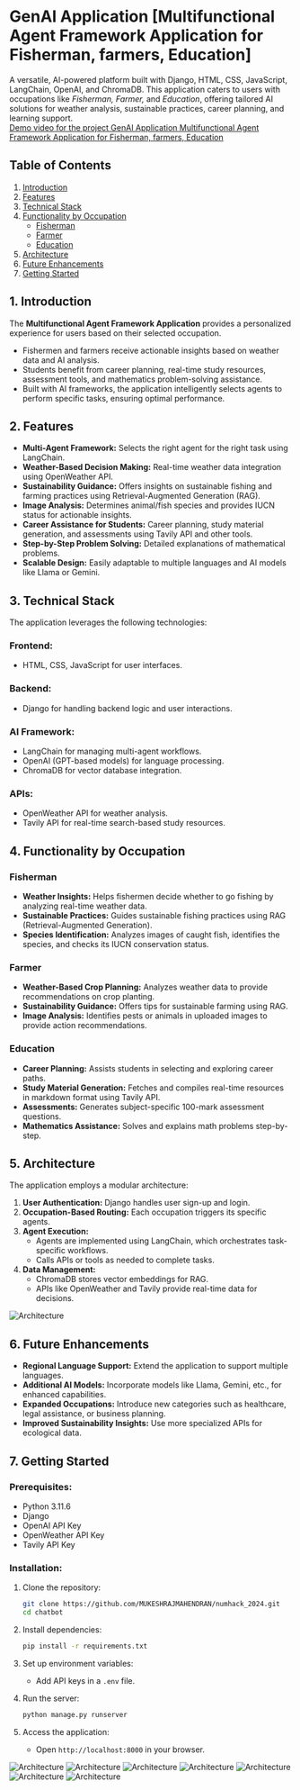 # **GenAI Application [Multifunctional Agent Framework Application for Fisherman, farmers, Education]**  
A versatile, AI-powered platform built with Django, HTML, CSS, JavaScript, LangChain, OpenAI, and ChromaDB. This application caters to users with occupations like *Fisherman, Farmer,* and *Education*, offering tailored AI solutions for weather analysis, sustainable practices, career planning, and learning support.  
[Demo video for the project GenAI Application Multifunctional Agent Framework Application for Fisherman, farmers, Education](https://drive.google.com/file/d/1GrKOP8vAsQ5sV9990ZUVyS16Xti6_k9E/view?usp=drive_link)

## **Table of Contents**  
1. [Introduction](#introduction)  
2. [Features](#features)  
3. [Technical Stack](#technical-stack)  
4. [Functionality by Occupation](#functionality-by-occupation)  
   - [Fisherman](#fisherman)  
   - [Farmer](#farmer)  
   - [Education](#education)  
5. [Architecture](#architecture)  
6. [Future Enhancements](#future-enhancements)  
7. [Getting Started](#getting-started)  


## **1. Introduction**  
The **Multifunctional Agent Framework Application** provides a personalized experience for users based on their selected occupation.  
- Fishermen and farmers receive actionable insights based on weather data and AI analysis.  
- Students benefit from career planning, real-time study resources, assessment tools, and mathematics problem-solving assistance.  
- Built with AI frameworks, the application intelligently selects agents to perform specific tasks, ensuring optimal performance.  


## **2. Features**  
- **Multi-Agent Framework:** Selects the right agent for the right task using LangChain.  
- **Weather-Based Decision Making:** Real-time weather data integration using OpenWeather API.  
- **Sustainability Guidance:** Offers insights on sustainable fishing and farming practices using Retrieval-Augmented Generation (RAG).  
- **Image Analysis:** Determines animal/fish species and provides IUCN status for actionable insights.  
- **Career Assistance for Students:** Career planning, study material generation, and assessments using Tavily API and other tools.  
- **Step-by-Step Problem Solving:** Detailed explanations of mathematical problems.  
- **Scalable Design:** Easily adaptable to multiple languages and AI models like Llama or Gemini.  


## **3. Technical Stack**  
The application leverages the following technologies:  
### **Frontend:**  
- HTML, CSS, JavaScript for user interfaces.  

### **Backend:**  
- Django for handling backend logic and user interactions.  

### **AI Framework:**  
- LangChain for managing multi-agent workflows.  
- OpenAI (GPT-based models) for language processing.  
- ChromaDB for vector database integration.  

### **APIs:**  
- OpenWeather API for weather analysis.  
- Tavily API for real-time search-based study resources. 


## **4. Functionality by Occupation**  

### **Fisherman**  
- **Weather Insights:** Helps fishermen decide whether to go fishing by analyzing real-time weather data.  
- **Sustainable Practices:** Guides sustainable fishing practices using RAG (Retrieval-Augmented Generation).  
- **Species Identification:** Analyzes images of caught fish, identifies the species, and checks its IUCN conservation status.  

### **Farmer**  
- **Weather-Based Crop Planning:** Analyzes weather data to provide recommendations on crop planting.  
- **Sustainability Guidance:** Offers tips for sustainable farming using RAG.  
- **Image Analysis:** Identifies pests or animals in uploaded images to provide action recommendations.  

### **Education**  
- **Career Planning:** Assists students in selecting and exploring career paths.  
- **Study Material Generation:** Fetches and compiles real-time resources in markdown format using Tavily API.  
- **Assessments:** Generates subject-specific 100-mark assessment questions.  
- **Mathematics Assistance:** Solves and explains math problems step-by-step.  


## **5. Architecture**  
The application employs a modular architecture: 

1. **User Authentication:** Django handles user sign-up and login.  
2. **Occupation-Based Routing:** Each occupation triggers its specific agents.  
3. **Agent Execution:**  
   - Agents are implemented using LangChain, which orchestrates task-specific workflows.  
   - Calls APIs or tools as needed to complete tasks.  
4. **Data Management:**  
   - ChromaDB stores vector embeddings for RAG.  
   - APIs like OpenWeather and Tavily provide real-time data for decisions.  

![Architecture](https://github.com/MUKESHRAJMAHENDRAN/numhack_2024/blob/main/images/Architecture.png)
## **6. Future Enhancements**  
- **Regional Language Support:** Extend the application to support multiple languages.  
- **Additional AI Models:** Incorporate models like Llama, Gemini, etc., for enhanced capabilities.  
- **Expanded Occupations:** Introduce new categories such as healthcare, legal assistance, or business planning.  
- **Improved Sustainability Insights:** Use more specialized APIs for ecological data.  


## **7. Getting Started**  
### **Prerequisites:**  
- Python 3.11.6  
- Django  
- OpenAI API Key  
- OpenWeather API Key  
- Tavily API Key  

### **Installation:**  
1. Clone the repository:  
   ```bash  
   git clone https://github.com/MUKESHRAJMAHENDRAN/numhack_2024.git  
   cd chatbot  
   ```  

2. Install dependencies:  
   ```bash  
   pip install -r requirements.txt  
   ```  

3. Set up environment variables:  
   - Add API keys in a `.env` file.  

4. Run the server:  
   ```bash  
   python manage.py runserver  
   ```  

5. Access the application:  
   - Open `http://localhost:8000` in your browser.

![Architecture](https://github.com/MUKESHRAJMAHENDRAN/numhack_2024/blob/main/images/6.png)
![Architecture](https://github.com/MUKESHRAJMAHENDRAN/numhack_2024/blob/main/images/7.png)
![Architecture](https://github.com/MUKESHRAJMAHENDRAN/numhack_2024/blob/main/images/1.png)
![Architecture](https://github.com/MUKESHRAJMAHENDRAN/numhack_2024/blob/main/images/2.png)
![Architecture](https://github.com/MUKESHRAJMAHENDRAN/numhack_2024/blob/main/images/3.png)
![Architecture](https://github.com/MUKESHRAJMAHENDRAN/numhack_2024/blob/main/images/4.png)
![Architecture](https://github.com/MUKESHRAJMAHENDRAN/numhack_2024/blob/main/images/5.png)

